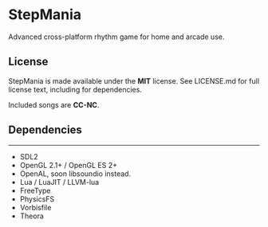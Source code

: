 # StepMania

Advanced cross-platform rhythm game for home and arcade use.

## License
StepMania is made available under the **MIT** license. See LICENSE.md for full license text, including for dependencies.

Included songs are **CC-NC**.

## Dependencies
------------

- SDL2
- OpenGL 2.1+ / OpenGL ES 2+
- OpenAL, soon libsoundio instead.
- Lua / LuaJIT / LLVM-lua
- FreeType
- PhysicsFS
- Vorbisfile
- Theora
